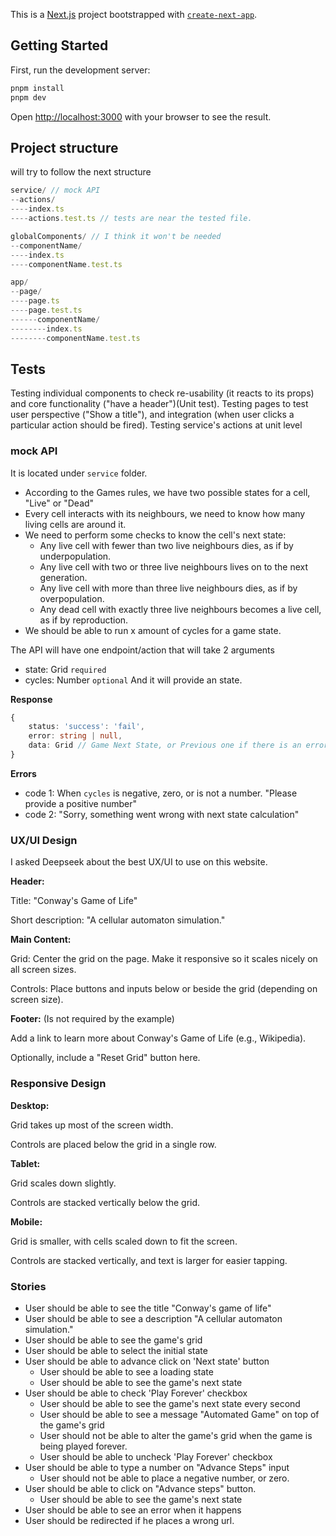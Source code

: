 This is a [Next.js](https://nextjs.org) project bootstrapped with [`create-next-app`](https://nextjs.org/docs/app/api-reference/cli/create-next-app).

## Getting Started

First, run the development server:

```bash
pnpm install
pnpm dev
```

Open [http://localhost:3000](http://localhost:3000) with your browser to see the result.

## Project structure

will try to follow the next structure

```js
service/ // mock API
--actions/
----index.ts
----actions.test.ts // tests are near the tested file.

globalComponents/ // I think it won't be needed
--componentName/
----index.ts
----componentName.test.ts

app/
--page/
----page.ts
----page.test.ts
------componentName/
--------index.ts
--------componentName.test.ts
```

## Tests

Testing individual components to check re-usability (it reacts to its props) and core functionality ("have a header")(Unit test).
Testing pages to test user perspective ("Show a title"), and integration (when user clicks a particular action should be fired).
Testing service's actions at unit level

### mock API

It is located under `service` folder.

- According to the Games rules, we have two possible states for a cell, "Live" or "Dead"
- Every cell interacts with its neighbours, we need to know how many living cells are around it.
- We need to perform some checks to know the cell's next state:
  - Any live cell with fewer than two live neighbours dies, as if by underpopulation.
  - Any live cell with two or three live neighbours lives on to the next generation.
  - Any live cell with more than three live neighbours dies, as if by overpopulation.
  - Any dead cell with exactly three live neighbours becomes a live cell, as if by reproduction.
- We should be able to run x amount of cycles for a game state.

The API will have one endpoint/action that will take 2 arguments

- state: Grid `required`
- cycles: Number `optional`
  And it will provide an state.

**Response**

```ts
{
    status: 'success': 'fail',
    error: string | null,
    data: Grid // Game Next State, or Previous one if there is an error.
}
```

**Errors**

- code 1: When `cycles` is negative, zero, or is not a number. "Please provide a positive number"
- code 2: "Sorry, something went wrong with next state calculation"

### UX/UI Design

I asked Deepseek about the best UX/UI to use on this website.

**Header:**

Title: "Conway's Game of Life"

Short description: "A cellular automaton simulation."

**Main Content:**

Grid: Center the grid on the page. Make it responsive so it scales nicely on all screen sizes.

Controls: Place buttons and inputs below or beside the grid (depending on screen size).

**Footer:** (Is not required by the example)

Add a link to learn more about Conway's Game of Life (e.g., Wikipedia).

Optionally, include a "Reset Grid" button here.

### Responsive Design

**Desktop:**

Grid takes up most of the screen width.

Controls are placed below the grid in a single row.

**Tablet:**

Grid scales down slightly.

Controls are stacked vertically below the grid.

**Mobile:**

Grid is smaller, with cells scaled down to fit the screen.

Controls are stacked vertically, and text is larger for easier tapping.

### Stories

- User should be able to see the title "Conway's game of life"
- User should be able to see a description "A cellular automaton simulation."
- User should be able to see the game's grid
- User should be able to select the initial state
- User should be able to advance click on 'Next state' button
  - User should be able to see a loading state
  - User should be able to see the game's next state
- User should be able to check 'Play Forever' checkbox
  - User should be able to see the game's next state every second
  - User should be able to see a message "Automated Game" on top of the game's grid
  - User should not be able to alter the game's grid when the game is being played forever.
  - User should be able to uncheck 'Play Forever' checkbox
- User should be able to type a number on "Advance Steps" input
  - User should not be able to place a negative number, or zero.
- User should be able to click on "Advance steps" button.
  - User should be able to see the game's next state
- User should be able to see an error when it happens
- User should be redirected if he places a wrong url.
